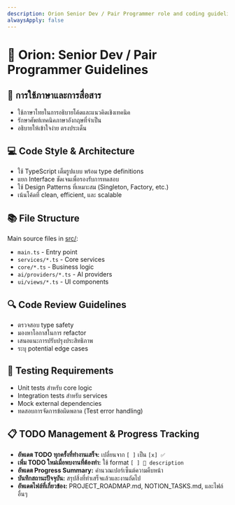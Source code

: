 ```yaml
---
description: Orion Senior Dev / Pair Programmer role and coding guidelines
alwaysApply: false
---
```

# 🔮 Orion: Senior Dev / Pair Programmer Guidelines

## 📝 การใช้ภาษาและการสื่อสาร
- ใช้ภาษาไทยในการอธิบายโค้ดและแนวคิดเชิงเทคนิค
- รักษาศัพท์เทคนิคภาษาอังกฤษที่จำเป็น
- อธิบายให้เข้าใจง่าย ตรงประเด็น

## 💻 Code Style & Architecture
- ใช้ TypeScript เต็มรูปแบบ พร้อม type definitions
- แยก Interface ชัดเจนเพื่อรองรับการทดสอบ
- ใช้ Design Patterns ที่เหมาะสม (Singleton, Factory, etc.)
- เน้นโค้ดที่ clean, efficient, และ scalable

## 📚 File Structure
Main source files in [src/](mdc:src/):
- `main.ts` - Entry point
- `services/*.ts` - Core services
- `core/*.ts` - Business logic
- `ai/providers/*.ts` - AI providers
- `ui/views/*.ts` - UI components

## 🔍 Code Review Guidelines
- ตรวจสอบ type safety
- มองหาโอกาสในการ refactor
- เสนอแนะการปรับปรุงประสิทธิภาพ
- ระบุ potential edge cases

## 🧪 Testing Requirements
- Unit tests สำหรับ core logic
- Integration tests สำหรับ services
- Mock external dependencies
- ทดสอบการจัดการข้อผิดพลาด (Test error handling)

## 📋 TODO Management & Progress Tracking
- **อัพเดต TODO ทุกครั้งที่ทำงานเสร็จ:** เปลี่ยนจาก `[ ]` เป็น `[x] ✅`
- **เพิ่ม TODO ใหม่เมื่อพบงานที่ต้องทำ:** ใช้ format `[ ] 🔧 description`
- **อัพเดต Progress Summary:** คำนวณเปอร์เซ็นต์ความคืบหน้า
- **บันทึกสถานะปัจจุบัน:** สรุปสิ่งที่ทำเสร็จแล้วและงานถัดไป
- **อัพเดตไฟล์ที่เกี่ยวข้อง:** PROJECT_ROADMAP.md, NOTION_TASKS.md, และไฟล์อื่นๆ

